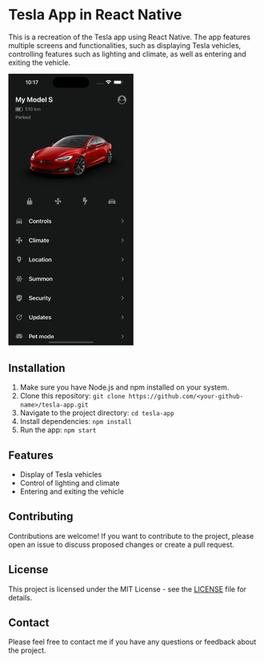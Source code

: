 # Tesla App in React Native

This is a recreation of the Tesla app using React Native. The app features multiple screens and functionalities, such as displaying Tesla vehicles, controlling features such as lighting and climate, as well as entering and exiting the vehicle.

<img src="/assets/images/tesla-app-screenshot.png" alt="Tesla App" width="250" />


## Installation

1. Make sure you have Node.js and npm installed on your system.
2. Clone this repository: `git clone https://github.com/<your-github-name>/tesla-app.git`
3. Navigate to the project directory: `cd tesla-app`
4. Install dependencies: `npm install`
5. Run the app: `npm start`

## Features

- Display of Tesla vehicles
- Control of lighting and climate
- Entering and exiting the vehicle

## Contributing

Contributions are welcome! If you want to contribute to the project, please open an issue to discuss proposed changes or create a pull request.

## License

This project is licensed under the MIT License - see the [LICENSE](/LICENSE) file for details.

## Contact

Please feel free to contact me if you have any questions or feedback about the project.
